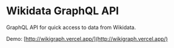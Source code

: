 # Wikidata GraphQL API

GraphQL API for quick access to data from Wikidata.

Demo: [http://wikigraph.vercel.app/](http://wikigraph.vercel.app/)